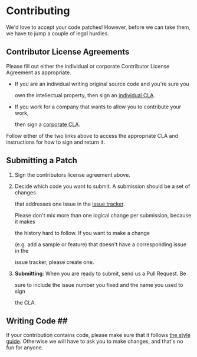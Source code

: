 # Contributing

We'd love to accept your code patches! However, before we can take them, we have to jump a couple of legal hurdles.

## Contributor License Agreements

Please fill out either the individual or corporate Contributor License Agreement as appropriate.

* If you are an individual writing original source code and you're sure you

  own the intellectual property, then sign an [individual CLA](https://developers.google.com/open-source/cla/individual).

* If you work for a company that wants to allow you to contribute your work,

  then sign a [corporate CLA](https://developers.google.com/open-source/cla/corporate).

Follow either of the two links above to access the appropriate CLA and instructions for how to sign and return it.

## Submitting a Patch

1. Sign the contributors license agreement above.
2. Decide which code you want to submit. A submission should be a set of changes

   that addresses one issue in the [issue tracker](https://github.com/google/leveldb/issues).

   Please don't mix more than one logical change per submission, because it makes

   the history hard to follow. If you want to make a change

   \(e.g. add a sample or feature\) that doesn't have a corresponding issue in the

   issue tracker, please create one.

3. **Submitting**: When you are ready to submit, send us a Pull Request. Be

   sure to include the issue number you fixed and the name you used to sign

   the CLA.

## Writing Code \#\#

If your contribution contains code, please make sure that it follows [the style guide](http://google-styleguide.googlecode.com/svn/trunk/cppguide.xml). Otherwise we will have to ask you to make changes, and that's no fun for anyone.

